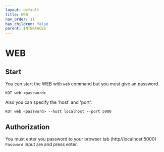 ```yaml
---
layout: default
title: WEB
nav_order: 11
has_children: false
parent: INTERFACES
---
```


# WEB

## Start
You can start the WEB with `web` command but you must give an password.

```console
KOT web <password>
```

Also you can specify the 'host' and 'port'.

```console
KOT web <password> --host localhost --port 5000
```

## Authorization
You must enter you password to your browser tab (http//localhost:5000) `Password` input are and press enter.